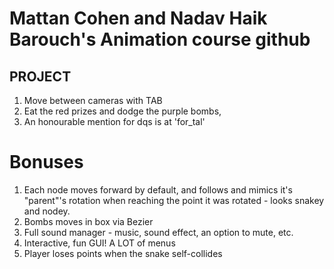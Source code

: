 # Mattan Cohen and Nadav Haik Barouch's Animation course github

## PROJECT

1. Move between cameras with TAB
2. Eat the red prizes and dodge the purple bombs,
3. An honourable mention for dqs is at 'for_tal'

# Bonuses
1. Each node moves forward by default, and follows and mimics it's "parent"'s rotation when reaching the point it was rotated - looks snakey and nodey.
2. Bombs moves in box via Bezier
3. Full sound manager - music, sound effect, an option to mute, etc.
4. Interactive, fun GUI! A LOT of menus
5. Player loses points when the snake self-collides
